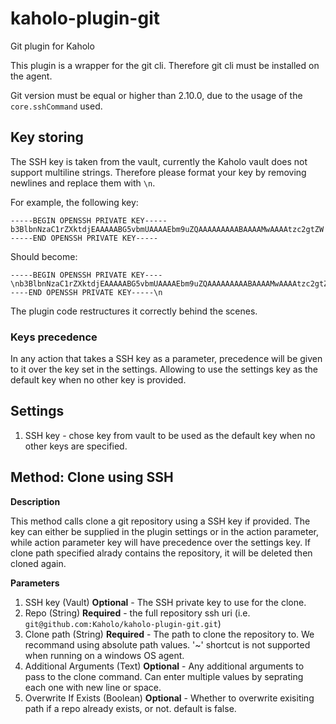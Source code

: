 # kaholo-plugin-git
Git plugin for Kaholo

This plugin is a wrapper for the git cli. Therefore git cli must be installed on the agent. 

Git version must be equal or higher than 2.10.0, due to the usage of the `core.sshCommand` used.


## Key storing ##


The SSH key is taken from the vault, currently the Kaholo vault does not support multiline strings. 
Therefore please format your key by removing newlines and replace them with `\n`.

For example, the following key:
```text
-----BEGIN OPENSSH PRIVATE KEY-----
b3BlbnNzaC1rZXktdjEAAAAABG5vbmUAAAAEbm9uZQAAAAAAAAABAAAAMwAAAAtzc2gtZW
-----END OPENSSH PRIVATE KEY-----

```

Should become:
```text
-----BEGIN OPENSSH PRIVATE KEY----\nb3BlbnNzaC1rZXktdjEAAAAABG5vbmUAAAAEbm9uZQAAAAAAAAABAAAAMwAAAAtzc2gtZW\n-----END OPENSSH PRIVATE KEY-----\n
```

The plugin code restructures it correctly behind the scenes.

### Keys precedence ###
In any action that takes a SSH key as a parameter, precedence will be given to it over the key set in the settings.
Allowing to use the settings key as the default key when no other key is provided.


## Settings ##

1. SSH key - chose key from vault to be used as the default key when no other keys are specified.


## Method: Clone using SSH

**Description**

This method calls clone a git repository using a SSH key if provided.
The key can either be supplied in the plugin settings or in the action parameter, while action parameter key will have precedence over the settings key.
If clone path specified alrady contains the repository, it will be deleted then cloned again.

**Parameters**
1. SSH key (Vault) **Optional** - The SSH private key to use for the clone.
2. Repo (String) **Required** - the full repository ssh uri (i.e. `git@github.com:Kaholo/kaholo-plugin-git.git`)
3. Clone path (String) **Required** - The path to clone the repository to. We recommand using absolute path values. '~' shortcut is not supported when running on a windows OS agent.
4. Additional Arguments (Text) **Optional** - Any additional arguments to pass to the clone command. Can enter multiple values by seprating each one with new line or space.
5. Overwrite If Exists (Boolean) **Optional** - Whether to overwrite exisiting path if a repo already exists, or not. default is false.